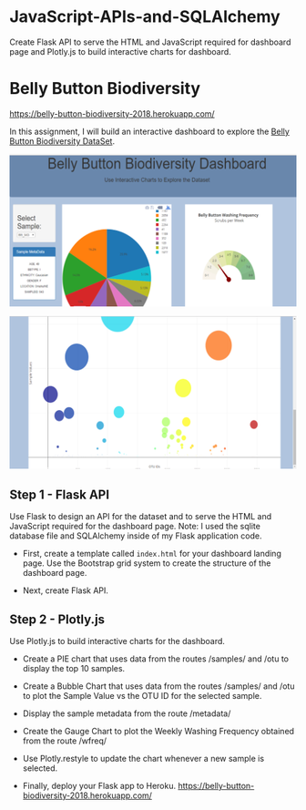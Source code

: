 # JavaScript-APIs-and-SQLAlchemy
Create Flask API to serve the HTML and JavaScript required for dashboard page and Plotly.js to build interactive charts for dashboard.

# Belly Button Biodiversity

https://belly-button-biodiversity-2018.herokuapp.com/


In this assignment, I will build an interactive dashboard to explore the [Belly Button Biodiversity DataSet](http://robdunnlab.com/projects/belly-button-biodiversity/).

![picture](image/image1.png)


![picture](image/image2.png)


## Step 1 - Flask API

Use Flask to design an API for the dataset and to serve the HTML and JavaScript required for the dashboard page. Note: I used the sqlite database file and SQLAlchemy inside of my Flask application code.

* First, create a template called `index.html` for your dashboard landing page. Use the Bootstrap grid system to create the structure of the dashboard page.

* Next, create Flask API.


## Step 2 - Plotly.js

Use Plotly.js to build interactive charts for the dashboard.

 *  Create a PIE chart that uses data from the routes /samples/<sample> and /otu to display the top 10 samples.
 *  Create a Bubble Chart that uses data from the routes /samples/<sample> and /otu to plot the Sample Value vs the OTU ID for the selected sample.

 *  Display the sample metadata from the route /metadata/<sample>

 *  Create the Gauge Chart to plot the Weekly Washing Frequency obtained from the route /wfreq/<sample>

 *  Use Plotly.restyle to update the chart whenever a new sample is selected.

* Finally, deploy your Flask app to Heroku.
https://belly-button-biodiversity-2018.herokuapp.com/
